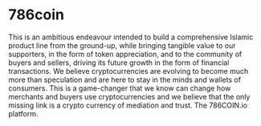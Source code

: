 # 786coin
This is an ambitious endeavour intended to build a comprehensive Islamic product line from the ground-up, while bringing tangible value to our supporters, in the form of token appreciation, and to the community of buyers and sellers, driving its future growth in the form of financial transactions. We believe cryptocurrencies are evolving to become much more than speculation and are here to stay in the minds and wallets of consumers. This is a game-changer that we know can change how merchants and buyers use cryptocurrencies and we believe that the only missing link is a crypto currency of mediation and trust. The 786COIN.io platform.
